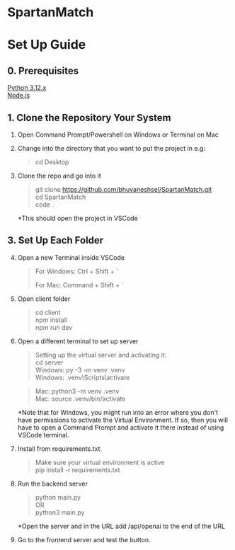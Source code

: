 # SpartanMatch
# Set Up Guide
## 0. Prerequisites
<a href="https://www.python.org/downloads/" target="_blank">Python 3.12.x</a><br/>
<a href="https://nodejs.org/en/download/package-manager" target="_blank">Node.js</a>

## 1. Clone the Repository Your System
 1. Open Command Prompt/Powershell on Windows or Terminal on Mac
 2. Change into the directory that you want to put the project in
    e.g:
    > cd Desktop
 3. Clone the repo and go into it
    > git clone https://github.com/bhuvaneshsel/SpartanMatch.git<br/>
    > cd SpartanMatch <br/>
    > code . <br/>
    
    *This should open the project in VSCode
## 3. Set Up Each Folder
 4. Open a new Terminal inside VSCode
    > For Windows: Ctrl + Shift + `
    > 
    > For Mac: Command + Shift + `
 5. Open client folder
    >cd client <br/>
    >npm install<br/>
    >npm run dev<br/>
 6. Open a different terminal to set up server
    >Setting up the virtual server and activating it: <br/>
    >cd server <br/>
    >Windows: py -3 -m venv .venv  <br/>
    >Windows: .venv\Scripts\activate  <br/>
    
    >Mac: python3 -m venv .venv  <br/>
    >Mac: source .venv/bin/activate  <br/>
    
    *Note that for Windows, you might run into an error where you don't have permissions to activate the Virtual Environment. If so, then you will have to open a Command Prompt and activate it there instead of using VSCode terminal.
 8. Install from requirements.txt
    >Make sure your virtual environment is active<br/>
    >pip install -r requirements.txt
 9. Run the backend server
    >python main.py <br/>
    OR<br/>
    >python3 main.py<br/>
    
    *Open the server and in the URL add /api/openai to the end of the URL
 10. Go to the frontend server and test the button.

